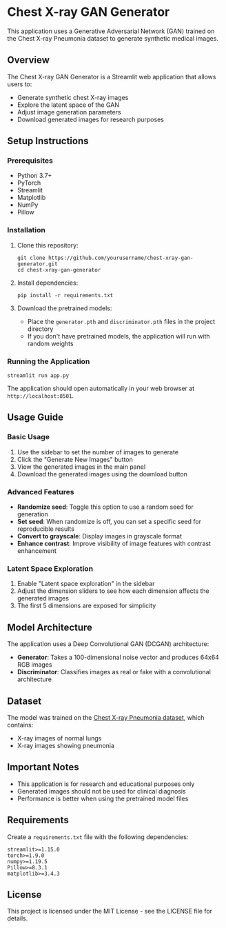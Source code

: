 # Chest X-ray GAN Generator

This application uses a Generative Adversarial Network (GAN) trained on the Chest X-ray Pneumonia dataset to generate synthetic medical images.

## Overview

The Chest X-ray GAN Generator is a Streamlit web application that allows users to:

- Generate synthetic chest X-ray images
- Explore the latent space of the GAN
- Adjust image generation parameters
- Download generated images for research purposes

## Setup Instructions

### Prerequisites

- Python 3.7+
- PyTorch
- Streamlit
- Matplotlib
- NumPy
- Pillow

### Installation

1. Clone this repository:
   ```
   git clone https://github.com/yourusername/chest-xray-gan-generator.git
   cd chest-xray-gan-generator
   ```

2. Install dependencies:
   ```
   pip install -r requirements.txt
   ```

3. Download the pretrained models:
   - Place the `generator.pth` and `discriminator.pth` files in the project directory
   - If you don't have pretrained models, the application will run with random weights

### Running the Application

```
streamlit run app.py
```

The application should open automatically in your web browser at `http://localhost:8501`.

## Usage Guide

### Basic Usage

1. Use the sidebar to set the number of images to generate
2. Click the "Generate New Images" button
3. View the generated images in the main panel
4. Download the generated images using the download button

### Advanced Features

- **Randomize seed**: Toggle this option to use a random seed for generation
- **Set seed**: When randomize is off, you can set a specific seed for reproducible results
- **Convert to grayscale**: Display images in grayscale format
- **Enhance contrast**: Improve visibility of image features with contrast enhancement

### Latent Space Exploration

1. Enable "Latent space exploration" in the sidebar
2. Adjust the dimension sliders to see how each dimension affects the generated images
3. The first 5 dimensions are exposed for simplicity

## Model Architecture

The application uses a Deep Convolutional GAN (DCGAN) architecture:

- **Generator**: Takes a 100-dimensional noise vector and produces 64x64 RGB images
- **Discriminator**: Classifies images as real or fake with a convolutional architecture

## Dataset

The model was trained on the [Chest X-ray Pneumonia dataset](https://www.kaggle.com/paultimothymooney/chest-xray-pneumonia), which contains:
- X-ray images of normal lungs
- X-ray images showing pneumonia

## Important Notes

- This application is for research and educational purposes only
- Generated images should not be used for clinical diagnosis
- Performance is better when using the pretrained model files

## Requirements

Create a `requirements.txt` file with the following dependencies:

```
streamlit>=1.15.0
torch>=1.9.0
numpy>=1.19.5
Pillow>=8.3.1
matplotlib>=3.4.3
```

## License

This project is licensed under the MIT License - see the LICENSE file for details.
